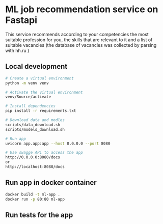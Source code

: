# ML job recommendation service on Fastapi

This service recommends according to your competencies the most suitable profession for you, the skills that are relevant to it and a list of suitable vacancies (the database of vacancies was collected by parsing with hh.ru )

## Local development

```bash
# Create a virtual environment
python -m venv venv

# Activate the virtual environment
venv/Source/activate

# Install dependencies
pip install -r requirements.txt

# Download data and modles
scripts/data_download.sh
scripts/models_download.sh

# Run app
uvicorn app.app:app --host 0.0.0.0 --port 8080

# Use swagge APi to access the app
http://0.0.0.0:8080/docs
or 
http://localhost:8080/docs
```

## Run app in docker container

```bash
docker build -t ml-app .
docker run -p 80:80 ml-app
```

## Run tests for the app 
